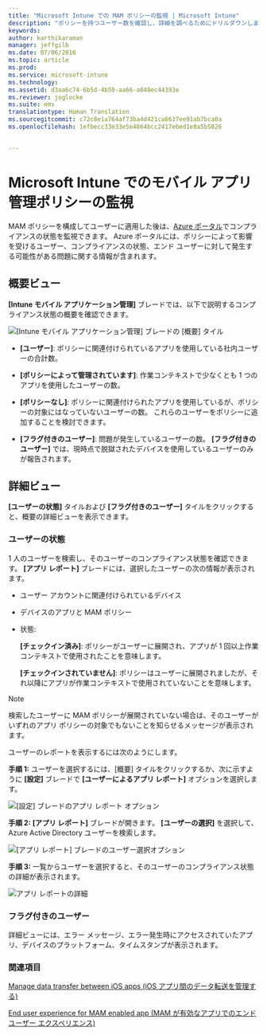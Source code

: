 ```yaml
---
title: "Microsoft Intune での MAM ポリシーの監視 | Microsoft Intune"
description: "ポリシーを持つユーザー数を確認し、詳細を調べるためにドリルダウンします。"
keywords: 
author: karthikaraman
manager: jeffgilb
ms.date: 07/06/2016
ms.topic: article
ms.prod: 
ms.service: microsoft-intune
ms.technology: 
ms.assetid: d3aa6c74-6b5d-4b50-aa66-a040ec44393e
ms.reviewer: joglocke
ms.suite: ems
translationtype: Human Translation
ms.sourcegitcommit: c72c8e1a764af73ba4d421ca6637ee91ab7bca0a
ms.openlocfilehash: 1efbecc33e33e5e4864bcc2417ebed1e8a5b5826


---
```


# Microsoft Intune でのモバイル アプリ管理ポリシーの監視
MAM ポリシーを構成してユーザーに適用した後は、[Azure ポータル](https://portal.azure.com)でコンプライアンスの状態を監視できます。 Azure ポータルには、ポリシーによって影響を受けるユーザー、コンプライアンスの状態、エンド ユーザーに対して発生する可能性がある問題に関する情報が含まれます。
## 概要ビュー
**[Intune モバイル アプリケーション管理]** ブレードでは、以下で説明するコンプライアンス状態の概要を確認できます。


![[Intune モバイル アプリケーション管理] ブレードの [概要] タイル](../media/mam-azure-portal-user-status-summary.png)

-   **[ユーザー]**: ポリシーに関連付けられているアプリを使用している社内ユーザーの合計数。

-   **[ポリシーによって管理されています]**: 作業コンテキストで少なくとも 1 つのアプリを使用したユーザーの数。

-   **[ポリシーなし]**: ポリシーに関連付けられたアプリを使用しているが、ポリシーの対象にはなっていないユーザーの数。  これらのユーザーをポリシーに追加することを検討できます。

- **[フラグ付きのユーザー]**: 問題が発生しているユーザーの数。 **[フラグ付きのユーザー]** では、現時点で脱獄されたデバイスを使用しているユーザーのみが報告されます。


## 詳細ビュー
**[ユーザーの状態]** タイルおよび **[フラグ付きのユーザー]** タイルをクリックすると、概要の詳細ビューを表示できます。

### ユーザーの状態
1 人のユーザーを検索し、そのユーザーのコンプライアンス状態を確認できます。 **[アプリ レポート]** ブレードには、選択したユーザーの次の情報が表示されます。
- ユーザー アカウントに関連付けられているデバイス
- デバイスのアプリと MAM ポリシー
- 状態:

  **[チェックイン済み]**: ポリシーがユーザーに展開され、アプリが 1 回以上作業コンテキストで使用されたことを意味します。

  **[チェックインされていません]**: ポリシーはユーザーに展開されましたが、それ以降にアプリが作業コンテキストで使用されていないことを意味します。

>[!NOTE]
> 検索したユーザーに MAM ポリシーが展開されていない場合は、そのユーザーがいずれのアプリ ポリシーの対象でもないことを知らせるメッセージが表示されます。

ユーザーのレポートを表示するには次のようにします。

**手順 1:** ユーザーを選択するには、[概要] タイルをクリックするか、次に示すように **[設定]** ブレードで **[ユーザーによるアプリ レポート]** オプションを選択します。

![[設定] ブレードのアプリ レポート オプション](../media/mam-azure-portal-app-reporting-by-user-settings-blade.png)

**手順 2:** **[アプリ レポート]** ブレードが開きます。 **[ユーザーの選択]** を選択して、Azure Active Directory ユーザーを検索します。

![[アプリ レポート] ブレードのユーザー選択オプション](../media/mam-azure-portal-app-reporting-select-user.png)

**手順 3:** 一覧からユーザーを選択すると、そのユーザーのコンプライアンス状態の詳細が表示されます。

![アプリ レポートの詳細](../media/mam-azure-portal-app-reporting-by-user.png)
### フラグ付きのユーザー
詳細ビューには、エラー メッセージ、エラー発生時にアクセスされていたアプリ、デバイスのプラットフォーム、タイムスタンプが表示されます。  

### 関連項目
[Manage data transfer between iOS apps (iOS アプリ間のデータ転送を管理する)](manage-data-transfer-between-ios-apps-with-microsoft-intune.md)

[End user experience for MAM enabled app (MAM が有効なアプリでのエンド ユーザー エクスペリエンス)](end-user-experience-for-mam-enabled-apps-with-microsoft-intune.md)



<!--HONumber=Jul16_HO3-->


